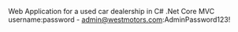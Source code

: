 Web Application for a used car dealership in C# .Net Core MVC
username:password - admin@westmotors.com:AdminPassword123!